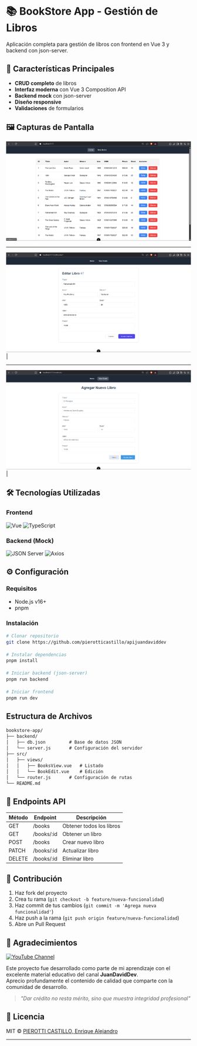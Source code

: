 # 📚 BookStore App - Gestión de Libros

Aplicación completa para gestión de libros con frontend en Vue 3 y backend con json-server.

## 🚀 Características Principales

- **CRUD completo** de libros
- **Interfaz moderna** con Vue 3 Composition API
- **Backend mock** con json-server
- **Diseño responsive**
- **Validaciones** de formularios

## 🖼️ Capturas de Pantalla

![List books View](/screenshots/listbooks.png)

---
![Edit books View](/screenshots/editbooks.png) |

---
![New books View](/screenshots/newbooks.png) |

## 🛠️ Tecnologías Utilizadas

### Frontend

![Vue](https://img.shields.io/badge/Vue.js-35495E?style=for-the-badge&logo=vuedotjs&logoColor=4FC08D)
![TypeScript](https://img.shields.io/badge/TypeScript-007ACC?style=for-the-badge&logo=typescript&logoColor=white)

### Backend (Mock)

![JSON Server](https://img.shields.io/badge/JSON_Server-000000?style=for-the-badge&logo=json&logoColor=white)
![Axios](https://img.shields.io/badge/Axios-5A29E4?style=for-the-badge&logo=axios&logoColor=white)

## ⚙️ Configuración

### Requisitos

- Node.js v16+
- pnpm

### Instalación

```bash
# Clonar repositorio
git clone https://github.com/pierotticastillo/apijuandaviddev

# Instalar dependencias
pnpm install

# Iniciar backend (json-server)
pnpm run backend

# Iniciar frontend
pnpm run dev
```

## Estructura de Archivos

```
bookstore-app/
├── backend/
│   ├── db.json         # Base de datos JSON
│   └── server.js       # Configuración del servidor
├── src/
│   ├── views/
│   │   ├── BooksView.vue   # Listado
│   │   └── BookEdit.vue    # Edición
│   └── router.js       # Configuración de rutas
└── README.md
```

## 📝 Endpoints API

| Método | Endpoint   | Descripción              |
| ------ | ---------- | ------------------------ |
| GET    | /books     | Obtener todos los libros |
| GET    | /books/:id | Obtener un libro         |
| POST   | /books     | Crear nuevo libro        |
| PATCH  | /books/:id | Actualizar libro         |
| DELETE | /books/:id | Eliminar libro           |

## 🌟 Contribución

1. Haz fork del proyecto
2. Crea tu rama (`git checkout -b feature/nueva-funcionalidad`)
3. Haz commit de tus cambios (`git commit -m 'Agrega nueva funcionalidad'`)
4. Haz push a la rama (`git push origin feature/nueva-funcionalidad`)
5. Abre un Pull Request

## 🙏 Agradecimientos

[![YouTube Channel](https://img.shields.io/badge/📺_JuanDavidDev-FF0000?style=for-the-badge&logo=youtube&logoColor=white)](https://www.youtube.com/@juandavid_dev)

Este proyecto fue desarrollado como parte de mi aprendizaje con el excelente material educativo del canal **JuanDavidDev**.  
Aprecio profundamente el contenido de calidad que comparte con la comunidad de desarrollo.

> *"Dar crédito no resta mérito, sino que muestra integridad profesional"*

## 📄 Licencia

MIT © [PIEROTTI CASTILLO, Enrique Alejandro](https://github.com/pierotticastillo)

---
